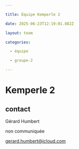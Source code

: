 ```yaml
---

title: Équipe Kemperle 2

date: 2025-06-23T12:19:01.882Z

layout: team

categories:

  - équipe

  - groupe-2

---
```


# Kemperle 2



## contact 

Gérard Humbert

non communiquée

gerard.humbert@icloud.com

